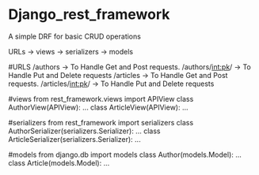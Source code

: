 # Django_rest_framework
A simple DRF for basic CRUD operations

URLs → views → serializers → models

#URLS
/authors -> To Handle Get and Post requests.
/authors/<int:pk>/ -> To Handle Put and Delete requests
/articles -> To Handle Get and Post requests.
/articles/<int:pk>/ -> To Handle Put and Delete requests

#views
from rest_framework.views import APIView
class AuthorView(APIView):
...
class ArticleView(APIView):
...

#serializers
from rest_framework import serializers
class AuthorSerializer(serializers.Serializer):
...
class ArticleSerializer(serializers.Serializer):
...

#models
from django.db import models
class Author(models.Model):
...
class Article(models.Model):
...
